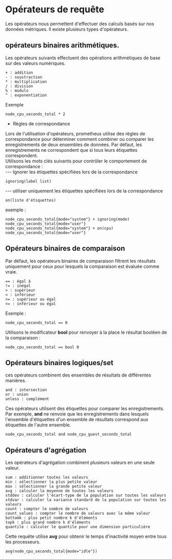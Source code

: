 # Opérateurs de requête

Les opérateurs nous permettent d'effectuer des calculs basés sur nos données métriques. Il existe plusieurs types d'opérateurs.

## opérateurs binaires arithmétiques.
Les opérateurs suivants effectuent des opérations arithmétiques de base sur des valeurs numériques.
```
+ : addition
- : soustraction
* : multiplication
/ : division
% : modulo
^ : exponentiation
```

Exemple
```
node_cpu_seconds_total * 2
```

- Règles de correspondance

Lors de l'utilisation d'opérateurs, prometheus utilise des règles de correspondance pour déterminer comment combiner ou comparer les enregistrements de deux ensembles de données. Par défaut, les enregistrements ne correspondent que si tous leurs étiquettes correspondent.<br>
Utilisons les mots clés suivants pour contrôler le comportement de correspondance : <br>
--- Ignorer les étiquettes spécifiées lors de la correspondance
```
ignoring(label list)
```

--- utiliser uniquement les étiquettes spécifiées lors de la correspondance
```
on(liste d'étiquettes)
```

exemple :
```
node_cpu_seconds_total{mode="system"} + ignoring(mode) node_cpu_seconds_total{mode="user"}
node_cpu_seconds_total{mode="system"} + on(cpu) node_cpu_seconds_total{mode="user"}
```

## Opérateurs binaires de comparaison
Par défaut, les opérateurs binaires de comparaison filtrent les résultats uniquement pour ceux pour lesquels la comparaison est évaluée comme vraie.
```
== : égal à
!= : inégal
> : supérieur
< : inférieur
>= : supérieur ou égal
<= : inférieur ou égal
```

Exemple :
```
node_cpu_seconds_total == 0
```

Utilisons le modificateur **bool** pour renvoyer à la place le résultat booléen de la comparaison :
```
node_cpu_seconds_total == bool 0
```

## Opérateurs binaires logiques/set
ces opérateurs combinent des ensembles de résultats de différentes manières.
```
and : intersection
or : union
unless : complément
```

Ces opérateurs utilisent des étiquettes pour comparer les enregistrements. Par exemple, **and** ne renvoie que les enregistrements dans lesquels l'ensemble d'étiquettes d'un ensemble de résultats correspond aux étiquettes de l'autre ensemble.
```
node_cpu_seconds_total and node_cpu_guest_seconds_total
```

## Opérateurs d'agrégation
Les opérateurs d'agrégation combinent plusieurs valeurs en une seule valeur.
```
sum : additionner toutes les valeurs
min : sélectionner la plus petite valeur
max : sélectionner la grande petite valeur
avg : calculer la moyenne de toutes les valeurs
stddev : calculer l'écart-type de la population sur toutes les valeurs
stdvar : calculer la variance standard de la population sur toutes les valeurs
count : compter le nombre de valeurs
count_values : compter le nombre de valeurs avec la même valeur
bottomk : plus petit nombre k d'éléments
topk : plus grand nombre k d'éléments
quantile : calculer le quantile pour une dimension particulière
```

Cette requête utilise **avg** pour obtenir le temps d'inactivité moyen entre tous les processeurs.
```
avg(node_cpu_seconds_total{mode="idle"}) 
```